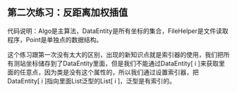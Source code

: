 ## 第二次练习：反距离加权插值

代码说明：Algo是主算法，DataEntity是所有坐标的集合，FileHelper是文件读取程序，Point是单独点的数据结构。



这个练习跟第一次没有太大的区别，出现的新知识点就是索引器的使用，我们把所有测站坐标储存到了DataEntity里面，但是我们不能通过DataEntity[ i ]来获取里面的任意点，因为类是没有这个属性的，所以我们通过设置索引器，把DataEntity[ i ]指向里面List泛型的List[ i ]，泛型是有索引的。